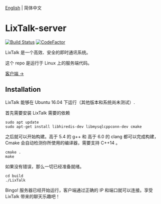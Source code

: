 [English](https://github.com/ZingLix/LixTalk-server/blob/master/Readme.md) | 简体中文

# LixTalk-server

[![Build Status](https://travis-ci.com/ZingLix/LixTalk-server.svg?branch=master)](https://travis-ci.com/ZingLix/LixTalk-server)  [![CodeFactor](https://www.codefactor.io/repository/github/zinglix/lixtalk-server/badge)](https://www.codefactor.io/repository/github/zinglix/lixtalk-server)

LixTalk 是一个高效、安全的即时通讯系统。

这个 repo 是运行于 Linux 上的服务端代码。

[客户端 ->](https://github.com/ZingLix/LixTalk-client) 

## Installation

LixTalk 能够在 Ubuntu 16.04 下运行（其他版本和系统尚未测试）.

首先需要安装 LixTalk 需要的依赖

```
sudo apt update
sudo apt-get install libhiredis-dev libmysqlcppconn-dev cmake
```

之后就可以开始构建。高于 5.4 的 g++ 和 高于 6.0 的 clang 都可以完成构建，Cmake 会自动检测你所使用的编译器，需要支持 C++14 。

```
cmake .
make
```

如果没有错误，那么一切已经准备就绪。

```
cd build
./LixTalk
```

Bingo! 服务器已经开始运行，客户端通过正确的 IP 和端口就可以连接。享受 LixTalk 带来的聊天乐趣吧！